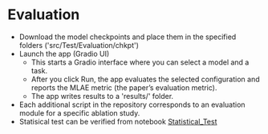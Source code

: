 # Evaluation 

- Download the model checkpoints and place them in the specified folders ('src/Test/Evaluation/chkpt') 
- Launch the app (Gradio UI)
  - This starts a Gradio interface where you can select a model and a task.
  - After you click Run, the app evaluates the selected configuration and reports the MLAE metric (the paper’s evaluation metric).
  - The app writes results to a 'results/' folder.
- Each additional script in the repository corresponds to an evaluation module for a specific ablation study.
- Statisical test can be verified from notebook [Statistical_Test](Statistical_Test.ipynb)